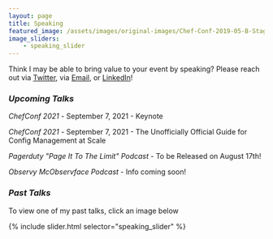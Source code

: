 ```yaml
---
layout: page
title: Speaking
featured_image: /assets/images/original-images/Chef-Conf-2019-05-B-Stage-058.jpg
image_sliders: 
    - speaking_slider
---
```

Think I may be able to bring value to your event by speaking? Please reach out via [Twitter](https://twitter.com/bnwoods2008), via [Email](mailto:brittany.woods@hey.com), or [LinkedIn](https://www.linkedin.com/in/bnwoods)!

### _Upcoming Talks_

*ChefConf 2021* - September 7, 2021 - Keynote

*ChefConf 2021* - September 7, 2021 - The Unofficially Official Guide for Config Management at Scale

*Pagerduty "Page It To The Limit" Podcast* - To be Released on August 17th!

*Observy McObservface Podcast* - Info coming soon!

### _Past Talks_
To view one of my past talks, click an image below

{% include slider.html selector="speaking_slider" %}
